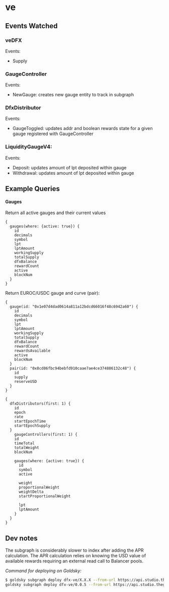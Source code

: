 # ve

## Events Watched

### veDFX

Events:

- Supply

### GaugeController

Events:

- NewGauge: creates new gauge entity to track in subgraph

### DfxDistributor

Events:

- GaugeToggled: updates addr and boolean rewards state for a given gauge registered with GaugeController

### LiquidityGaugeV4:

Events:

- Deposit: updates amount of lpt deposited within gauge
- Withdrawal: updates amount of lpt deposited within gauge

## Example Queries

#### Gauges

Return all active gauges and their current values

```
{
  gauges(where: {active: true}) {
    id
    decimals
    symbol
    lpt
    lptAmount
    workingSupply
    totalSupply
    dfxBalance
    rewardCount
    active
    blockNum
  }
}
```

Return EUROC/USDC gauge and curve (pair):

```
{
  gauge(id: "0x1e07d4dad0614a811a12bdcd66016f48c6942a60") {
    id
    decimals
    symbol
    lpt
    lptAmount
    workingSupply
    totalSupply
    dfxBalance
    rewardCount
    rewardsAvailable
    active
    blockNum
  }
  pair(id: "0x8cd86fbc94bebfd910caae7ae4ce374886132c48") {
    id
    supply
    reserveUSD
  }
}
```

```
{
  dfxDistributors(first: 1) {
    id
    epoch
    rate
    startEpochTime
    startEpochSupply
  }
	gaugeControllers(first: 1) {
    id
    timeTotal
    totalWeight
    blockNum

    gauges(where: {active: true}) {
      id
      symbol
      active

      weight
      proportionalWeight
      weightDelta
      startProportionalWeight

      lpt
      lptAmount
    }
  }
}
```

## Dev notes

The subgraph is considerably slower to index after adding the APR calculation. The APR calculation relies on knowing the USD value of available rewards requiring an external read call to Balancer pools.

_Command for deploying on Goldsky:_

```bash
$ goldsky subgraph deploy dfx-ve/X.X.X --from-url https://api.studio.thegraph.com/query/41366/dfx-ve-test/vX.X.X
goldsky subgraph deploy dfx-ve/0.0.5 --from-url https://api.studio.thegraph.com/query/41366/dfx-ve-test/v0.0.122
```
